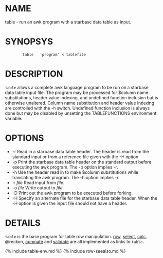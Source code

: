 
NAME
====

table - run an awk program with a starbase data table as input.

SYNOPSYS
========

```
        table   'program' < tablefile
```

DESCRIPTION
===========

`table` allows a complete awk language program to be run on a starbase data
table input file.  The program may be processed for $column name
substitutions, header value indexing, and undefined function inclusion but is
otherwise unaltered.  Column name substitution and header value indexing are
controlled with the -h switch.  Undefined function inclusion is always done
but may be disabled by unsetting the TABLEFUNCTIONS environment variable.

OPTIONS
=======

- -r Read in a starbase data table header.  The header is read from the
   standard input or from a reference file given with the -H option.
- -p Print the starbase data table header on the standard output before 
   executing the awk program.  The -p option implies -r.
- -h Use the header read in to make $column substitutions while translating
   the awk program.  The -h option implies -r.
- -i *file* Read input from *file*.
- -o *file* Write output to *file*.
- -D Print out the awk program to be executed before forking.
- -H Specify an alternate file for the starbase data table header.
   When the -H option is given the input file should not have a header.


DETAILS
=======

`table` is the base program for table row manipulation.  [row,](row,.html) [select,](select,.html) [calc,](calc,.html)
@reckon, [compute](compute.html) and [validate](validate.html) are all implemented as links to `table.`

{% include table-env.md %}
{% include row-seealso.md %}

